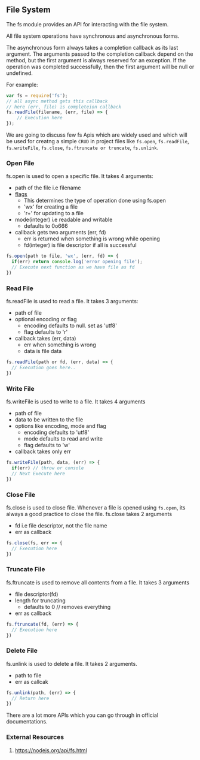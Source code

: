 ## File System
The fs module provides an API for interacting with the file system.

All file system operations have synchronous and asynchronous forms.

The asynchronous form always takes a completion callback as its last argument. The arguments passed to the completion callback depend on the method, but the first argument is always reserved for an exception. If the operation was completed successfully, then the first argument will be null or undefined.

For example: 
```js
var fs = require('fs');
// all async method gets this callback  
// here (err, file) is completeion callback
fs.readFile(filename, (err, file) => {
    // Execution here
});
```

We are going to discuss few fs Apis which are widely used and which will be used for creatng a simple `CRUD` in project files like `fs.open`, `fs.readFile`, `fs.writeFile`, `fs.close`, `fs.ftruncate or truncate`, `fs.unlink`.

### Open File
fs.open is used to open a specific file.
It takes 4 arguments:
  - path of the file i.e filename
  - [flags](https://nodejs.org/api/fs.html#fs_file_system_flags) 
    - This determines the type of operation done using fs.open
    - 'wx' for creating a file
    - 'r+' for updating to a file
  - mode(integer) i.e readable and writable
    - defaults to 0o666
  - callback gets two arguments (err, fd)
    - err is returned when something is wrong while opening
    - fd(integer) is file descriptor if all is successful
```js
fs.open(path to file, 'wx', (err, fd) => {
  if(err) return console.log('error opening file');
  // Execute next function as we have file as fd
})
```

### Read File
fs.readFile is used to read a file.
It takes 3 arguments: 
  - path of file
  - optional encoding or flag
    - encoding defaults to null. set as 'utf8'
    - flag defaults to 'r'
  - callback takes (err, data)
    - err when something is wrong
    - data is file data
```js
fs.readFile(path or fd, (err, data) => {
  // Execution goes here..
})
```

### Write File
fs.writeFile is used to write to a file.
It takes 4 arguments
  - path of file
  - data to be written to the file
  - options like encoding, mode and flag
    - encoding defaults to 'utf8'
    - mode defaults to read and write
    - flag defaults to 'w'
  - callback takes only err
```js
fs.writeFile(path, data, (err) => {
  if(err) // throw or console
  // Next Execute here
})
```

### Close File
fs.close is used to close file. Whenever a file is opened using `fs.open`, its always a good practice to close the file.
fs.close takes 2 arguments 
  - fd i.e file descriptor, not the file name
  - err as callback

```js
fs.close(fs, err => {
  // Execution here
})
```

### Truncate File
fs.ftruncate is used to remove all contents from a file.
It takes 3 arguments
  - file descriptor(fd)
  - length for truncating
    - defaults to 0 // removes everything
  - err as callback
```js
fs.ftruncate(fd, (err) => {
  // Execution here
})
```

### Delete File
fs.unlink is used to delete a file.
It takes 2 arguments.
  - path to file
  - err as callcak
```js
fs.unlink(path, (err) => {
  // Return here
})
```


There are a lot more APIs which you can go through in official documentations.

### External Resources
1. https://nodejs.org/api/fs.html
